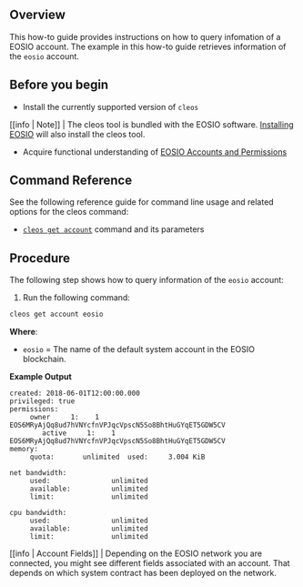 ## Overview

This how-to guide provides instructions on how to query infomation of a EOSIO account. The example in this how-to guide retrieves information of the `eosio` account. 

## Before you begin

* Install the currently supported version of `cleos`

[[info | Note]]
| The cleos tool is bundled with the EOSIO software. [Installing EOSIO](../../00_install/index.md) will also install the cleos tool. 

* Acquire functional understanding of [EOSIO Accounts and Permissions](https://developers.eos.io/welcome/v2.1/protocol/accounts_and_permissions)

## Command Reference

See the following reference guide for command line usage and related options for the cleos command:

* [`cleos get account`](../03_command-reference/get/account.md) command and its parameters

## Procedure

The following step shows how to query information of the `eosio` account:

1. Run the following command:

```sh
cleos get account eosio
```
**Where**:

* `eosio` = The name of the default system account in the EOSIO blockchain.

**Example Output**

```console
created: 2018-06-01T12:00:00.000
privileged: true
permissions:
     owner     1:    1 EOS6MRyAjQq8ud7hVNYcfnVPJqcVpscN5So8BhtHuGYqET5GDW5CV
        active     1:    1 EOS6MRyAjQq8ud7hVNYcfnVPJqcVpscN5So8BhtHuGYqET5GDW5CV
memory:
     quota:       unlimited  used:     3.004 KiB

net bandwidth:
     used:               unlimited
     available:          unlimited
     limit:              unlimited

cpu bandwidth:
     used:               unlimited
     available:          unlimited
     limit:              unlimited
```

[[info | Account Fields]]
| Depending on the EOSIO network you are connected, you might see different fields associated with an account. That depends on which system contract has been deployed on the network.
